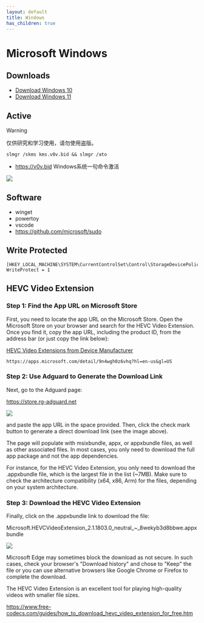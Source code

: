 ```yaml
---
layout: default
title: Windows
has_children: true
---
```


# Microsoft Windows

## Downloads

+ [Download Windows 10](https://www.microsoft.com/software-download/windows10)
+ [Download Windows 11](https://www.microsoft.com/software-download/windows11)

## Active

> [!WARNING]
> 仅供研究和学习使用，请勿使用盗版。

```shell
slmgr /skms kms.v0v.bid && slmgr /ato
```

+ <https://v0v.bid> Windows系统一句命令激活

![](https://pbs.twimg.com/media/GY6QvsGbMAAhzsv?format=jpg&name=medium)

[](https://x.com/juliastechspot/status/1841571446591783212?s=46)

## Software

+ winget
+ powertoy
+ vscode
+ https://github.com/microsoft/sudo

## Write Protected

```
[HKEY_LOCAL_MACHINE\SYSTEM\CurrentControlSet\Control\StorageDevicePolicies]
WriteProtect = 1
```

## HEVC Video Extension

### Step 1: Find the App URL on Microsoft Store

First, you need to locate the app URL on the Microsoft Store. Open the Microsoft Store on your browser and search for the HEVC Video Extension. Once you find it, copy the app URL, including the product ID, from the address bar (or just copy the link below):

[HEVC Video Extensions from Device Manufacturer](https://apps.microsoft.com/detail/9n4wgh0z6vhq?hl=en-us&gl=US)

```
https://apps.microsoft.com/detail/9n4wgh0z6vhq?hl=en-us&gl=US
```

### Step 2: Use Adguard to Generate the Download Link

Next, go to the Adguard page:

<https://store.rg-adguard.net>

![](https://www.free-codecs.com/guides/pictures/adguard_check_mark_button.jpg)

and paste the app URL in the space provided. Then, click the check mark button to generate a direct download link (see the image above).

The page will populate with msixbundle, appx, or appxbundle files, as well as other associated files. In most cases, you only need to download the full app package and not the app dependencies.

For instance, for the HEVC Video Extension, you only need to download the .appxbundle file, which is the largest file in the list (~7MB). Make sure to check the architecture compatibility (x64, x86, Arm) for the files, depending on your system architecture.

### Step 3: Download the HEVC Video Extension

Finally, click on the .appxbundle link to download the file:

Microsoft.HEVCVideoExtension_2.1.1803.0_neutral_~_8wekyb3d8bbwe.appxbundle

![](https://www.free-codecs.com/guides/pictures/hevc_download_link.png)

Microsoft Edge may sometimes block the download as not secure. In such cases, check your browser's "Download history" and chose to "Keep" the file or you can use alternative browsers like Google Chrome or Firefox to complete the download.
 

The HEVC Video Extension is an excellent tool for playing high-quality videos with smaller file sizes.

<https://www.free-codecs.com/guides/how_to_download_hevc_video_extension_for_free.htm>
